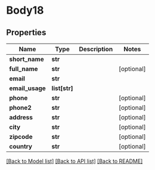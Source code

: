 # Body18

## Properties
Name | Type | Description | Notes
------------ | ------------- | ------------- | -------------
**short_name** | **str** |  | 
**full_name** | **str** |  | [optional] 
**email** | **str** |  | 
**email_usage** | **list[str]** |  | 
**phone** | **str** |  | [optional] 
**phone2** | **str** |  | [optional] 
**address** | **str** |  | [optional] 
**city** | **str** |  | [optional] 
**zipcode** | **str** |  | [optional] 
**country** | **str** |  | [optional] 

[[Back to Model list]](../README.md#documentation-for-models) [[Back to API list]](../README.md#documentation-for-api-endpoints) [[Back to README]](../README.md)

